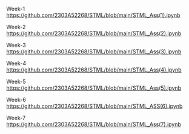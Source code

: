 Week-1
https://github.com/2303A52268/STML/blob/main/STML_Ass(1).ipynb

Week-2
https://github.com/2303A52268/STML/blob/main/STML_Ass(2).ipynb

Week-3
https://github.com/2303A52268/STML/blob/main/STML_Ass(3).ipynb

Week-4
https://github.com/2303A52268/STML/blob/main/STML_Ass(4).ipynb

Week-5
https://github.com/2303A52268/STML/blob/main/STML_Ass(5).ipynb

Week-6
https://github.com/2303A52268/STML/blob/main/STML_ASS(6).ipynb

Week-7
https://github.com/2303A52268/STML/blob/main/STML_Ass(7).ipynb
